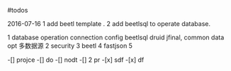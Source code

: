 

#todos

2016-07-16
1 add beetl template .
2 add beetlsql to operate database.




1 database operation
    connection config
    beetlsql
    druid
    jfinal, common data opt
    多数据源
2 security
3 beetl
4 fastjson
5

-[] projce
    -[] do
    -[] nodt 
-[] 2 pr
    -[x] sdf 
    -[x] df 
 
